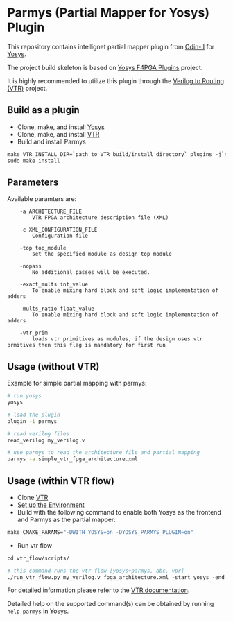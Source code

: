 # Parmys (Partial Mapper for Yosys) Plugin

This repository contains intellignet partial mapper plugin from [Odin-II](https://github.com/verilog-to-routing/vtr-verilog-to-routing/tree/master/odin_ii) for [Yosys](https://github.com/YosysHQ/yosys.git).

The project build skeleton is based on [Yosys F4PGA Plugins](https://github.com/chipsalliance/yosys-f4pga-plugins.git) project.

It is highly recommended to utilize this plugin through the [Verilog to Routing (VTR)](https://github.com/verilog-to-routing/vtr-verilog-to-routing.git) project.

## Build as a plugin

- Clone, make, and install [Yosys](https://github.com/YosysHQ/yosys.git)
- Clone, make, and install [VTR](https://github.com/verilog-to-routing/vtr-verilog-to-routing.git)
- Build and install Parmys

```makefile
make VTR_INSTALL_DIR=`path to VTR build/install directory` plugins -j`nproc`
sudo make install
```

## Parameters
Available paramters are:
```
    -a ARCHITECTURE_FILE
        VTR FPGA architecture description file (XML)

    -c XML_CONFIGURATION_FILE
        Configuration file

    -top top_module
        set the specified module as design top module

    -nopass
        No additional passes will be executed.

    -exact_mults int_value
        To enable mixing hard block and soft logic implementation of adders

    -mults_ratio float_value
        To enable mixing hard block and soft logic implementation of adders

    -vtr_prim
        loads vtr primitives as modules, if the design uses vtr prmitives then this flag is mandatory for first run
```

## Usage (without VTR)

Example for simple partial mapping with parmys:

```sh
# run yosys
yosys

# load the plugin
plugin -i parmys

# read verilog files
read_verilog my_verilog.v

# use parmys to read the architecture file and partial mapping
parmys -a simple_vtr_fpga_architecture.xml

```

## Usage (within VTR flow)

- Clone [VTR](https://github.com/verilog-to-routing/vtr-verilog-to-routing.git)
- [Set up the Environment](https://docs.verilogtorouting.org/en/latest/BUILDING/#setting-up-your-environment)
- Build with the following command to enable both Yosys as the frontend and Parmys as the partial mapper:
```makefile
make CMAKE_PARAMS="-DWITH_YOSYS=on -DYOSYS_PARMYS_PLUGIN=on"
```
- Run vtr flow

```makefile
cd vtr_flow/scripts/

# this command runs the vtr flow [yosys+parmys, abc, vpr]
./run_vtr_flow.py my_verilog.v fpga_architecture.xml -start yosys -end vpr
```

For detailed information please refer to the [VTR documentation](https://docs.verilogtorouting.org/en/latest/).

Detailed help on the supported command(s) can be obtained by running `help parmys` in Yosys.
